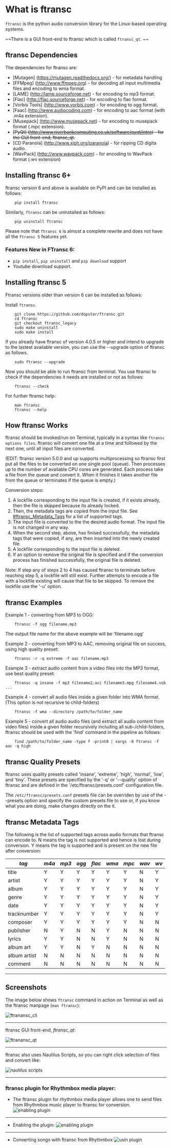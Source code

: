# What is ftransc

`ftransc` is the python audio conversion library for the Linux-based operating systems.

~~There is a GUI front-end to ftransc which is called `ftransc_qt`. ~~


## ftransc Dependencies 

The dependencies for ftransc are:
  * [Mutagen] (https://mutagen.readthedocs.org/) - for metadata handling
  * [FFMpeg] (http://www.ffmpeg.org) - for decoding all input multimedia files and encoding to  wma format.
  * [LAME] (http://lame.sourceforge.net) - for encoding to mp3 format.
  * [Flac] (http://flac.sourceforge.net) - for encoding to flac format.
  * [Vorbis Tools] (http://www.vorbis.com) - for encoding to ogg format.
  * [Faac] (http://www.audiocoding.com) - for encoding to aac format (with .m4a extension).
  * [Musepack] (http://www.musepack.net) - for encoding to musepack format (.mpc extension).
  * ~~[PyQt] (http://www.riverbankcomputing.co.uk/software/pyqt/intro) - for the GUI front-end, ftransc_qt.~~
  * [CD Paranoia] (http://www.xiph.org/paranoia) - for ripping CD digita audio.
  * [WavPack] (http://www.wavpack.com) - for encoding to WavPack format (.wv extension)


## Installing ftransc 6+

ftransc version 6 and above is available on PyPI and can be installed as follows:
```
    pip install ftransc
```

Similarly, `ftransc` can be uninstalled as follows:
```
    pip uninstall ftransc
```

Please note that `ftransc 6` is almost a complete rewrite and does not have all the `ftransc 5` features yet. 

### Features New in FTransc 6:
- `pip install`, `pip uninstall` and `pip download` support
- Youtube download support.

## Installing ftransc 5

Ftransc versions older than version 6 can be installed as follows:

Install `ftransc`.
```
    git clone https://github.com/dopstar/ftransc.git
    cd ftransc
    git checkout ftransc_legacy
    sudo make uninstall
    sudo make install
```

If you already have ftransc of version 4.0.5 or higher and intend to upgrade to the lastest available version, you can use the --upgrade option of ftransc as follows.
```
    sudo ftransc --upgrade
```

Now you should be able to run ftransc from terminal. You use ftransc to check if the dependencies it needs are installed or not as follows:
```
    ftransc --check
```

For further ftransc help:
```
    man ftransc
    ftransc --help
```


## How ftransc Works

ftransc should be invoked/run on Terminal, typically in a syntax like `ftransc options files`. 
ftransc will convert one file at a time and followed by the next one, until all input files are converted.

(EDIT: ftransc version 5.0.0 and up supports multiprocessing so ftransc first put all the files to be converted on one single pool (queue). Then processes up to the number of available CPU cores are generated. Each process take a file from the queue and convert it. When it finishes it takes another file from the queue or terminates if the queue is empty.)

Conversion steps:

1. A lockfile corresponding to the input file is created, if it exists already, then the file is skipped because its already locked.
2. Then, the metadata tags are copied from the input file. See [#ftransc_Metadata_Tags](this) for a list of supported tags.
3. The input file is converted to the the desired audio format. The input file is not changed in any way. 
4. When the second step, above, has finised successfully, the metadata tags that were copied, if any, are then inserted into the newly created file.
5. A lockfile corresponding to the input file is deleted.
6. If an option to remove the original file is specified and if the conversion process has finished successfully, the original file is deleted.

Note: If step any of steps 2 to 4 has caused ftransc to terminate before reaching step 5, a lockfile will still exist. Further attempts to encode a file with a lockfile existing will cause that file to be skipped. To remove the lockfile use the '-u' option.


## ftransc Examples 

Example 1 - converting from MP3 to OGG:
```
    ftransc -f ogg filename.mp3
```
The output file name for the above example will be 'filename.ogg'

Example 2 - converting from MP3 to AAC, removing original file on success, using high quality preset:
```
    ftransc -r -q extreme -f aac filename.mp3
```

Example 3 - extract audio content from a video files into the MP3 format, use best quality preset:
```
    ftransc -q insane -f mp3 filename2.avi filename3.mpg filename4.vob ...
```

Example 4 - convert all audio files inside a given folder into WMA format. (This option is not recursive to child-folders)
```
    ftransc -f wma --directory /path/to/folder_name
```

Example 5 - convert all audio audio files (and extract all audio content from video files) inside a given folder recursively including all sub-/child-folders, ftransc should be used with the 'find' command in the pipeline as follows:
```
    find /path/to/folder_name -type f -print0 | xargs -0 ftransc -f aac -q high
```

## ftransc Quality Presets

ftransc uses quality presets called 'insane', 'extreme', 'high', 'normal', 'low', and 'tiny'. These presets are specified by the '-q' or '--quality' option of ftransc and are defined in the '/etc/ftransc/presets.conf' configuration file. 

The `/etc/ftransc/presets.conf` presets file can be overriden by use of the --presets option and specify the custom presets file to use or, if you know what you are doing, make changes directly on the it.


## ftransc Metadata Tags

The following is the list of supported tags across audio formats that ftransc can encode to. N means the tag is not supported and hence is lost during conversion. Y means the tag is supported and is present on the new file after conversion:

| *tag* | *m4a* | *mp3* | *ogg* | *flac* | *wma* | *mpc* | *wav* | *wv* |
|-------|-------|-------|-------|--------|-------|-------|-------|------|
| title | Y	| Y 	| Y 	| Y 	 | Y	 | Y 	 | N 	 | Y 	|
| artist | Y | Y | Y | Y | Y | Y | N | Y |
| album  | Y | Y | Y | Y | Y | Y | N | Y |
| genre  | Y | Y | Y | Y | Y | Y | N | Y |
| date   | Y | Y | Y | Y | Y | Y | N | Y |
| tracknumber | Y | Y | Y | Y | Y | Y | N | Y |
| composer    | Y | Y | Y | Y | Y | Y | N | N |
| publisher   | N | Y | N | N | Y | N | N | N |
| lyrics | Y | Y | N | N | Y | N | N | N |
| album art   | Y | Y | N | Y | N | N | N | N |
| album artist | N | N | N | N | N | N | N | N |
| comment     | N | N | N | N | N | N | N | N |

______

## Screenshots

The image below shows `ftransc` command in action on Terminal as well as the ftransc manpage (`man ftransc`):

![ftranansc_cli](static/images/ftransc_cli.png)

_____

ftransc GUI front-end, *ftransc_qt*:

![ftranansc_qt](static/images/ftransc_gui.png)

_____

ftransc also uses Nautilus Scripts, so you can right click selection of files and convert like:

![nautilus scripts](static/images/ftransc_nautilus-scripts.png)

_____

### ftransc plugin for Rhythmbox media player:

- The ftransc plugin for rhythmbox media player allows one to send files from Rhythmbox music player to ftransc for conversion.
![enabling plugin](static/images/rb_plugin0.png)

____

- Enabling the plugin:
![enabling plugin](static/images/rb_plugin1.png)

____

- Converting songs with ftransc from Rhythmbox
![usin plugin](static/images/rb_plugin2.png)


